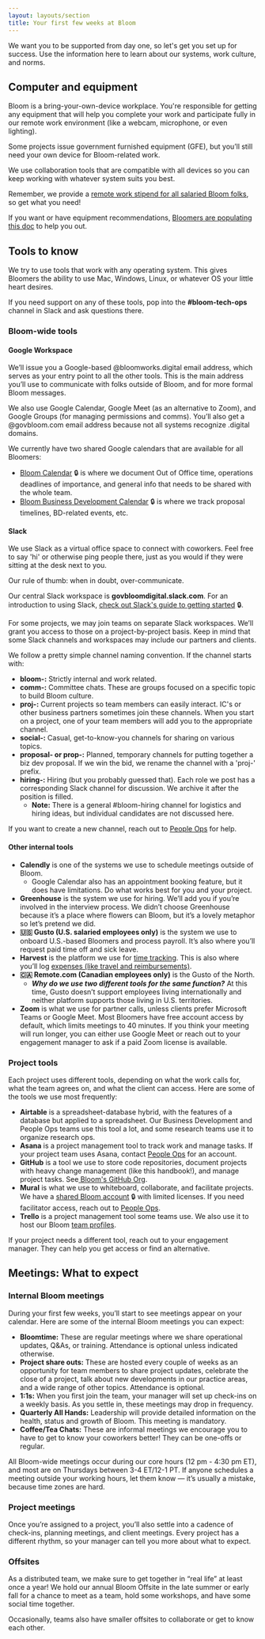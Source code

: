 ```yaml
---
layout: layouts/section
title: Your first few weeks at Bloom
---
```


We want you to be supported from day one, so let's get you set up for success. Use the information here to learn about our systems, work culture, and norms.

## Computer and equipment

Bloom is a bring-your-own-device workplace. You're responsible for getting any equipment that will help you complete your work and participate fully in our remote work environment (like a webcam, microphone, or even lighting). 

Some projects issue government furnished equipment (GFE), but you’ll still need your own device for Bloom-related work.

We use collaboration tools that are compatible with all devices so you can keep working with whatever system suits you best. 

Remember,  we provide a [remote work stipend for all salaried Bloom folks](/sections/pay-and-benefits/#remote-work-stipend), so get what you need! 

If you want or have equipment recommendations, [Bloomers are populating this doc](https://docs.google.com/document/d/1Pf4L1FK83dumIw3u9i-YEhmYBuAoM-TOFsDcYMuUl6E/edit) to help you out.

## Tools to know

We try to use tools that work with any operating system. This gives Bloomers the ability to use Mac, Windows, Linux, or whatever OS your little heart desires. 

If you need support on any of these tools, pop into the **#bloom-tech-ops** channel in Slack and ask questions there.

### Bloom-wide tools

#### Google Workspace

We’ll issue you a Google-based @bloomworks.digital email address, which serves as your entry point to all the other tools. This is the main address you’ll use to communicate with folks outside of Bloom, and for more formal Bloom messages. 

We also use Google Calendar, Google Meet (as an alternative to Zoom), and Google Groups (for managing permissions and comms). You’ll also get a @govbloom.com email address because not all systems recognize .digital domains.

We currently have two shared Google calendars that are available for all Bloomers:

* [Bloom Calendar](https://calendar.google.com/calendar/u/0?cid=Z292Ymxvb20uY29tX2FubzYxYXZpbGx2bDI3NjdpMHZmamg5Y2NnQGdyb3VwLmNhbGVuZGFyLmdvb2dsZS5jb20) 🔒 is where we document Out of Office time, operations deadlines of importance, and general info that needs to be shared with the whole team.
* [Bloom Business Development Calendar](https://calendar.google.com/calendar/u/0?cid=Y19rYWtmOWM0aXVqa3UxcWZwdTdzdTJtaWNhc0Bncm91cC5jYWxlbmRhci5nb29nbGUuY29t) 🔒 is where we track proposal timelines, BD-related events, etc.

#### Slack

We use Slack as a virtual office space to connect with coworkers. Feel free to say 'hi' or otherwise ping people there, just as you would if they were sitting at the desk next to you.

Our rule of thumb: when in doubt, over-communicate.

Our central Slack workspace is **govbloomdigital.slack.com**. For an introduction to using Slack, [check out Slack's guide to getting started](https://slack.com/help/articles/218080037-Getting-started-for-new-members) 🔒.

For some projects, we may join teams on separate Slack workspaces. We’ll grant you access to those on a project-by-project basis. Keep in mind that some Slack channels and workspaces may include our partners and clients.

We follow a pretty simple channel naming convention. If the channel starts with:  

* **bloom-:** Strictly internal and work related.  
* **comm-:** Committee chats. These are groups focused on a specific topic to build Bloom culture.
* **proj-:**  Current projects so team members can easily interact. IC's or other business partners sometimes join these channels. When you start on a  project, one of your team members will add you to the appropriate channel. 
* **social-:** Casual, get-to-know-you channels for sharing on various topics. 
* **proposal- or prop-:** Planned, temporary channels for putting together a biz dev proposal. If we win the bid, we rename the channel with a 'proj-' prefix.
* **hiring-:** Hiring (but you probably guessed that). Each role we post has a corresponding Slack channel for discussion. We archive it after the position is filled.
    * **Note:** There is a general #bloom-hiring channel for logistics and hiring ideas, but individual candidates are not discussed here.

If you want to create a new channel, reach out to [People Ops](mailto:blossom@bloomworks.digital) for help.

#### Other internal tools

* **Calendly** is one of the systems we use to schedule meetings outside of Bloom.
    * Google Calendar also has an appointment booking feature, but it does have limitations. Do what works best for you and your project.
* **Greenhouse** is the system we use for hiring. We’ll add you if you’re involved in the interview process. We didn’t choose Greenhouse because it’s a place where flowers can Bloom, but it’s a lovely metaphor so let’s pretend we did.
* **🇺🇸 Gusto (U.S. salaried employees only)** is the system we use to onboard U.S.-based Bloomers and process payroll. It’s also where you’ll request paid time off and sick leave.
* **Harvest** is the platform we use for [time tracking](/sections/time-tracking/). This is also where you’ll log [expenses (like travel and reimbursements)](/sections/expenses-and-reimbursement/).
* **🇨🇦 Remote.com (Canadian employees only)**  is the Gusto of the North. 
    * **_Why do we use two different tools for the same function?_** At this time, Gusto doesn’t support employees living internationally and neither platform supports those living in U.S. territories.
* **Zoom** is what we use for partner calls, unless clients prefer Microsoft Teams or Google Meet. Most Bloomers have free account access by default, which limits meetings to 40 minutes. If you think your meeting will run longer, you can either use Google Meet or reach out to your engagement manager to ask if a paid Zoom license is available.

### Project tools

Each project uses different tools, depending on what the work calls for, what the team agrees on, and what the client can access. Here are some of the tools we use most frequently:

* **Airtable** is a spreadsheet-database hybrid, with the features of a database but applied to a spreadsheet. Our Business Development and People Ops teams use this tool a lot, and some research teams use it to organize research ops.
* **Asana** is a project management tool to track work and manage tasks. If your project team uses Asana, contact [People Ops](mailto:blossom@bloomworks.digital) for an account.
* **GitHub** is a tool we use to store code repositories, document projects with heavy change management (like this handbook!), and  manage project tasks. See[ Bloom's GitHub Org](https://github.com/bloom-works).
* **Mural** is what we use to whiteboard, collaborate, and facilitate  projects. We have a [shared Bloom account](https://app.mural.co/t/bloom5049) 🔒 with limited licenses. If you need facilitator access, reach out to [People Ops](mailto:blossom@bloomworks.digital).
* **Trello** is a project management tool some teams use. We also use it to host our Bloom [team profiles](https://trello.com/b/WVHYQUIn/bloom-overview).

If your project needs a different tool, reach out to your engagement manager. They can help you get access or find an alternative.

## Meetings: What to expect

### Internal Bloom meetings

During your first few weeks, you’ll start to see meetings appear on your calendar. Here are some of the internal Bloom meetings you can expect:

* **Bloomtime:** These are regular meetings where we share operational updates, Q&As, or training. Attendance is optional unless indicated otherwise.
* **Project share outs:** These are hosted every couple of weeks as an opportunity for team members to share project updates, celebrate the close of a project, talk about new developments in our practice areas, and a wide range of other topics. Attendance is optional.
* **1:1s:** When you first join the team, your manager will set up check-ins on a weekly basis. As you settle in, these meetings may drop in frequency.
* **Quarterly All Hands:** Leadership will provide detailed information on the health, status and growth of Bloom. This meeting is mandatory.
* **Coffee/Tea Chats:** These are informal meetings we encourage you to have to get to know your coworkers better! They can be one-offs or regular.

All Bloom-wide meetings occur during our core hours (12 pm - 4:30 pm ET), and most are on Thursdays between 3-4 ET/12-1 PT. If anyone schedules a meeting outside your working hours, let them know — it’s usually a mistake, because time zones are hard.

### Project meetings

Once you’re assigned to a project, you’ll also settle into a cadence of check-ins, planning meetings, and client meetings. Every project has a different rhythm, so your manager can tell you more about what to expect.

### Offsites

As a distributed team, we make sure to get together in “real life” at least once a year! We hold our annual Bloom Offsite in the late summer or early fall for a chance to meet as a team, hold some workshops, and have some social time together. 

Occasionally, teams also have smaller offsites to collaborate or get to know each other.
